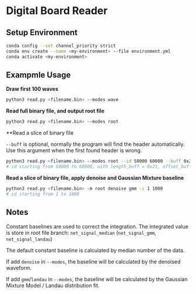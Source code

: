 # Digital Board Reader

## Setup Environment

```bash
conda config --set channel_priority strict
conda env create --name <my-environment> --file environment.yml
conda activate <my-environment>
```

## Exampmle Usage

**Draw first 100 waves**

```bash
python3 read.py <filename.bin> --modes wave
```

**Read full binary file, and output root file**

```bash
python3 read.py <filename.bin> --modes root
```

**Read a slice of binary file

`--buff` is optional, normally the program will find the header automatically.
Use this argument when the first found header is wrong.

```bash
python3 read.py <filename.bin> --modes root --id 50000 60000 --buff 0x2104
# id starting from 50000 to 60000, with length_buff = 0x21, offset_buff = 0x04
```

**Read a slice of binary file, apply denoise and Gaussian Mixture baseline**

```bash
python3 read.py <filename.bin> -m root denoise gmm -i 1 1000
# id starting from 1 to 1000
```

## Notes

Constant baselines are used to correct the integration. The integrated value is store in root file branch: `net_signal_median` (`net_signal_gmm`, `net_signal_landau`)

The default constant baseline is calculated by median number of the data.

If add `denoise` in `--modes`, the baseline will be calculated by the denoised waveform.

If add `gmm`/`landau` in `--modes`, the baseline will be calculated by the Gaussian Mixture Model / Landau distribution fit.
